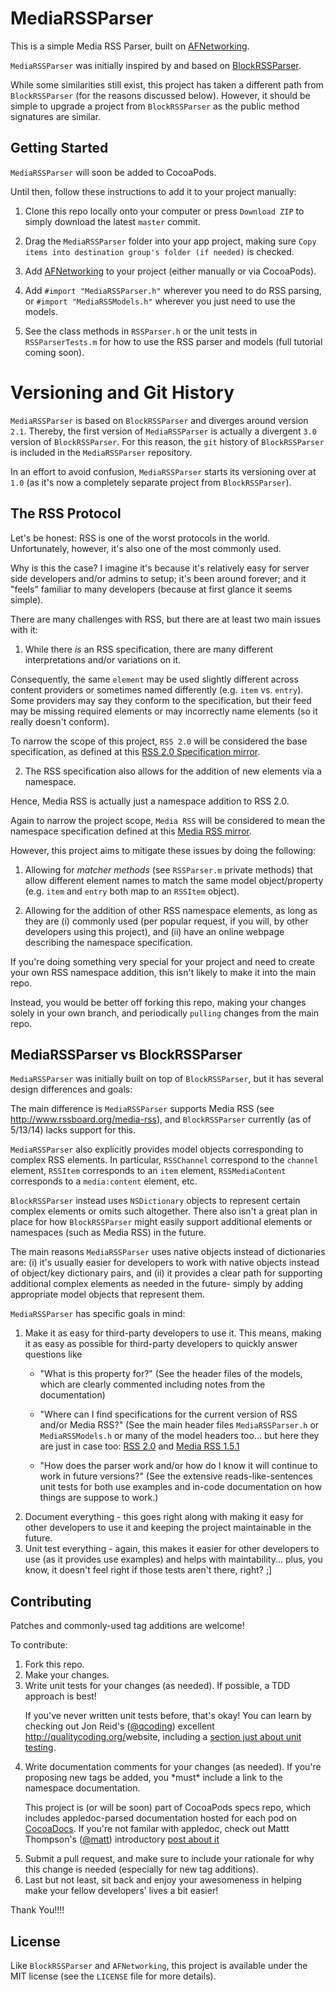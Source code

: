 # MediaRSSParser

This is a simple Media RSS Parser, built on <a href="https://github.com/AFNetworking/AFNetworking/">AFNetworking</a>.

`MediaRSSParser` was initially inspired by and based on <a href="https://github.com/tibo/BlockRSSParser">BlockRSSParser</a>.

While some similarities still exist, this project has taken a different path from `BlockRSSParser` (for the reasons discussed below). However, it should be simple to upgrade a project from `BlockRSSParser` as the public method signatures are similar.

## Getting Started

`MediaRSSParser` will soon be added to CocoaPods.

Until then, follow these instructions to add it to your project manually:

1. Clone this repo locally onto your computer or press `Download ZIP` to simply download the latest `master` commit.

2. Drag the `MediaRSSParser` folder into your app project, making sure `Copy items into destination group's folder (if needed)` is checked.
	
3. Add <a href="https://github.com/AFNetworking/AFNetworking/">AFNetworking</a> to your project (either manually or via CocoaPods).

4. Add `#import "MediaRSSParser.h"` wherever you need to do RSS parsing, or `#import "MediaRSSModels.h"` wherever you just need to use the models.

5. See the class methods in `RSSParser.h` or the unit tests in `RSSParserTests.m` for how to use the RSS parser and models (full tutorial coming soon).

# Versioning and Git History

`MediaRSSParser` is based on `BlockRSSParser` and diverges around version `2.1`. Thereby, the first version of `MediaRSSParser` is actually a divergent `3.0` version of `BlockRSSParser`. For this reason, the `git` history of `BlockRSSParser` is included in the `MediaRSSParser` repository.

In an effort to avoid confusion, `MediaRSSParser` starts its versioning over at `1.0` (as it's now a completely separate project from `BlockRSSParser`).

## The RSS Protocol

Let's be honest: RSS is one of the worst protocols in the world. Unfortunately, however, it's also one of the most commonly used.

Why is this the case? I imagine it's because it's relatively easy for server side developers and/or admins to setup; it's been around forever; and it "feels" familiar to many developers (because at first glance it seems simple).

There are many challenges with RSS, but there are at least two main issues with it:

1) While there *is* an RSS specification, there are many different interpretations and/or variations on it.

Consequently, the same `element` may be used slightly different across content providers or sometimes named differently (e.g. `item` vs. `entry`). Some providers may say they conform to the specification, but their feed may be missing required elements or may incorrectly name elements (so it really doesn't conform).

To narrow the scope of this project, `RSS 2.0` will be considered the base specification, as defined at this <a href="http://cyber.law.harvard.edu/rss/rss.html">RSS 2.0 Specification mirror</a>.

2) The RSS specification also allows for the addition of new elements via a namespace.

Hence, Media RSS is actually just a namespace addition to RSS 2.0.

Again to narrow the project scope, `Media RSS` will be considered to mean the namespace specification defined at this <a href="http://www.rssboard.org/media-rss">Media RSS mirror</a>.

However, this project aims to mitigate these issues by doing the following:

1) Allowing for *matcher methods* (see `RSSParser.m` private methods) that allow different element names to match the same model object/property (e.g. `item` and `entry` both map to an `RSSItem` object).

2) Allowing for the addition of other RSS namespace elements, as long as they are (i) commonly used (per popular request, if you will, by other developers using this project), and (ii) have an online webpage describing the namespace specification.

If you're doing something very special for your project and need to create your own RSS namespace addition, this isn't likely to make it into the main repo.

Instead, you would be better off forking this repo, making your changes solely in your own branch, and periodically `pulling` changes from the main repo.

## MediaRSSParser vs BlockRSSParser

`MediaRSSParser` was initially built on top of `BlockRSSParser`, but it has several design differences and goals:

The main difference is `MediaRSSParser` supports Media RSS (see http://www.rssboard.org/media-rss), and `BlockRSSParser` currently (as of 5/13/14) lacks support for this.

`MediaRSSParser` also explicitly provides model objects corresponding to complex RSS elements. In particular, `RSSChannel` correspond to the `channel` element, `RSSItem` corresponds to an `item` element, `RSSMediaContent` corresponds to a `media:content` element, etc.

`BlockRSSParser` instead uses `NSDictionary` objects to represent certain complex elements or omits such altogether. There also isn't a great plan in place for how `BlockRSSParser` might easily support additional elements or namespaces (such as Media RSS) in the future.

The main reasons `MediaRSSParser` uses native objects instead of dictionaries are: (i) it's usually easier for developers to work with native objects instead of object/key dictionary pairs, and (ii) it provides a clear path for supporting additional complex elements as needed in the future- simply by adding appropriate model objects that represent them.

`MediaRSSParser` has specific goals in mind:

<ol>
<li>Make it as easy for third-party developers to use it. This means, making it as easy as possible for third-party developers to quickly answer questions like

- "What is this property for?" (See the header files of the models, which are clearly commented including notes from the documentation)

- "Where can I find specifications for the current version of RSS and/or Media RSS?" (See the main header files `MediaRSSParser.h` or `MediaRSSModels.h` or many of the model headers too... but here they are just in case too: <a href="http://cyber.law.harvard.edu/rss/rss.html">RSS 2.0</a> and <a href="http://www.rssboard.org/media-rss">Media RSS 1.5.1</a>

- "How does the parser work and/or how do I know it will continue to work in future versions?" (See the extensive reads-like-sentences unit tests for both use examples and in-code documentation on how things are suppose to work.)
</li>

<li>Document everything - this goes right along with making it easy for other developers to use it and keeping the project maintainable in the future.</li>

<li>Unit test everything - again, this makes it easier for other developers to use (as it provides use examples) and helps with maintability... plus, you know, it doesn't feel right if those tests aren't there, right? ;]</li>
</ol>

## Contributing

Patches and commonly-used tag additions are welcome!

To contribute:

<ol>
<li>Fork this repo.</li>
<li>Make your changes.</li>
<li>Write unit tests for your changes (as needed). If possible, a TDD approach is best!

If you've never written unit tests before, that's okay! You can learn by checking out Jon Reid's (<a href="https://twitter.com/qcoding">@qcoding</a>) excellent <http://qualitycoding.org/>website<a>, including a <a href="http://qualitycoding.org/unit-testing/">section just about unit testing</a>.
</li>

<li>Write documentation comments for your changes (as needed). If you're proposing new tags be added, you *must* include a link to the namespace documentation.

This project is (or will be soon) part of CocoaPods specs repo, which includes appledoc-parsed documentation hosted for each pod on <a href="http://cocoadocs.org">CocoaDocs</a>. If you're not familar with appledoc, check out Mattt Thompson's (<a href="https://twitter.com/mattt">@matt</a>) introductory <a href="">post about it</a>
</li>

<li>Submit a pull request, and make sure to include your rationale for why this change is needed (especially for new tag additions).</li>

<li>Last but not least, sit back and enjoy your awesomeness in helping make your fellow developers' lives a bit easier!</li>
</ol>

Thank You!!!!</li>

## License

Like `BlockRSSParser` and `AFNetworking`, this project is available under the MIT license (see the `LICENSE` file for more details).
